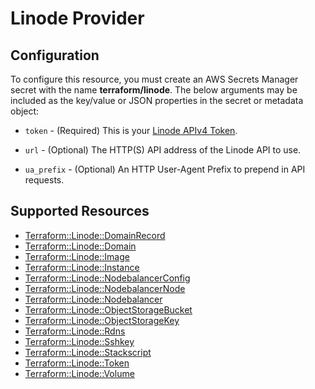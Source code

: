 # Linode Provider

## Configuration

To configure this resource, you must create an AWS Secrets Manager secret with the name **terraform/linode**. The below arguments may be included as the key/value or JSON properties in the secret or metadata object:

* `token` - (Required) This is your [Linode APIv4 Token](https://developers.linode.com/api/v4#section/Personal-Access-Token).

* `url` - (Optional) The HTTP(S) API address of the Linode API to use.

* `ua_prefix` - (Optional) An HTTP User-Agent Prefix to prepend in API requests.


## Supported Resources

* [Terraform::Linode::DomainRecord](../resources/linode/Terraform-Linode-DomainRecord/docs/README.md)
* [Terraform::Linode::Domain](../resources/linode/Terraform-Linode-Domain/docs/README.md)
* [Terraform::Linode::Image](../resources/linode/Terraform-Linode-Image/docs/README.md)
* [Terraform::Linode::Instance](../resources/linode/Terraform-Linode-Instance/docs/README.md)
* [Terraform::Linode::NodebalancerConfig](../resources/linode/Terraform-Linode-NodebalancerConfig/docs/README.md)
* [Terraform::Linode::NodebalancerNode](../resources/linode/Terraform-Linode-NodebalancerNode/docs/README.md)
* [Terraform::Linode::Nodebalancer](../resources/linode/Terraform-Linode-Nodebalancer/docs/README.md)
* [Terraform::Linode::ObjectStorageBucket](../resources/linode/Terraform-Linode-ObjectStorageBucket/docs/README.md)
* [Terraform::Linode::ObjectStorageKey](../resources/linode/Terraform-Linode-ObjectStorageKey/docs/README.md)
* [Terraform::Linode::Rdns](../resources/linode/Terraform-Linode-Rdns/docs/README.md)
* [Terraform::Linode::Sshkey](../resources/linode/Terraform-Linode-Sshkey/docs/README.md)
* [Terraform::Linode::Stackscript](../resources/linode/Terraform-Linode-Stackscript/docs/README.md)
* [Terraform::Linode::Token](../resources/linode/Terraform-Linode-Token/docs/README.md)
* [Terraform::Linode::Volume](../resources/linode/Terraform-Linode-Volume/docs/README.md)